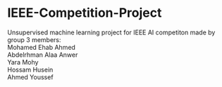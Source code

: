 # IEEE-Competition-Project
Unsupervised machine learning project for IEEE AI competiton made by group 3 members:  
Mohamed Ehab Ahmed  
Abdelrhman Alaa Anwer  
Yara Mohy  
Hossam Husein  
Ahmed Youssef
